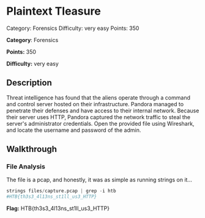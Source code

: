 # Plaintext Tleasure

Category: Forensics
Difficulty: very easy
Points: 350

************Category************: Forensics

****************Points:**************** 350

************************Difficulty:************************ very easy

## Description

Threat intelligence has found that the aliens operate through a command and control server hosted on their infrastructure. Pandora managed to penetrate their defenses and have access to their internal network. Because their server uses HTTP, Pandora captured the network traffic to steal the server's administrator credentials. Open the provided file using Wireshark, and locate the username and password of the admin.

## Walkthrough

### File Analysis

The file is a pcap, and honestly, it was as simple as running strings on it… 

```python
strings files/capture.pcap | grep -i htb
#HTB{th3s3_4l13ns_st1ll_us3_HTTP}
```

**************Flag:************** HTB{th3s3_4l13ns_st1ll_us3_HTTP}